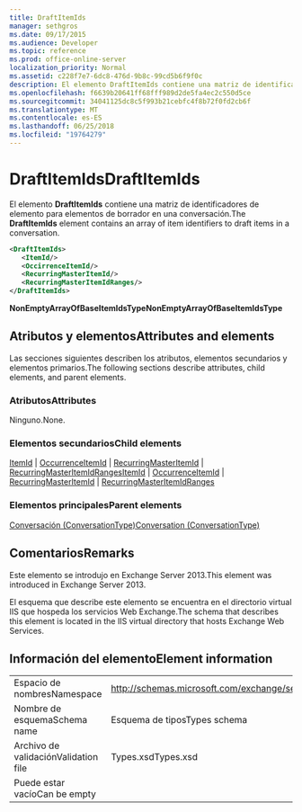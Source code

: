 ```yaml
---
title: DraftItemIds
manager: sethgros
ms.date: 09/17/2015
ms.audience: Developer
ms.topic: reference
ms.prod: office-online-server
localization_priority: Normal
ms.assetid: c228f7e7-6dc8-476d-9b8c-99cd5b6f9f0c
description: El elemento DraftItemIds contiene una matriz de identificadores de elemento para elementos de borrador en una conversación.
ms.openlocfilehash: f6639b20641ff68fff989d2de5fa4ec2c550d5ce
ms.sourcegitcommit: 34041125dc8c5f993b21cebfc4f8b72f0fd2cb6f
ms.translationtype: MT
ms.contentlocale: es-ES
ms.lasthandoff: 06/25/2018
ms.locfileid: "19764279"
---
```

# <a name="draftitemids"></a><span data-ttu-id="30824-103">DraftItemIds</span><span class="sxs-lookup"><span data-stu-id="30824-103">DraftItemIds</span></span>

<span data-ttu-id="30824-104">El elemento **DraftItemIds** contiene una matriz de identificadores de elemento para elementos de borrador en una conversación.</span><span class="sxs-lookup"><span data-stu-id="30824-104">The **DraftItemIds** element contains an array of item identifiers to draft items in a conversation.</span></span> 
  
```XML
<DraftItemIds>
   <ItemId/>
   <OccirrenceItemId/>
   <RecurringMasterItemId/>
   <RecurringMasterItemIdRanges/>
</DraftItemIds>
```

 <span data-ttu-id="30824-105">**NonEmptyArrayOfBaseItemIdsType**</span><span class="sxs-lookup"><span data-stu-id="30824-105">**NonEmptyArrayOfBaseItemIdsType**</span></span>
## <a name="attributes-and-elements"></a><span data-ttu-id="30824-106">Atributos y elementos</span><span class="sxs-lookup"><span data-stu-id="30824-106">Attributes and elements</span></span>

<span data-ttu-id="30824-107">Las secciones siguientes describen los atributos, elementos secundarios y elementos primarios.</span><span class="sxs-lookup"><span data-stu-id="30824-107">The following sections describe attributes, child elements, and parent elements.</span></span>
  
### <a name="attributes"></a><span data-ttu-id="30824-108">Atributos</span><span class="sxs-lookup"><span data-stu-id="30824-108">Attributes</span></span>

<span data-ttu-id="30824-109">Ninguno.</span><span class="sxs-lookup"><span data-stu-id="30824-109">None.</span></span>
  
### <a name="child-elements"></a><span data-ttu-id="30824-110">Elementos secundarios</span><span class="sxs-lookup"><span data-stu-id="30824-110">Child elements</span></span>

<span data-ttu-id="30824-111">[ItemId](itemid.md) | [OccurrenceItemId](occurrenceitemid.md) | [RecurringMasterItemId](recurringmasteritemid.md) | [RecurringMasterItemIdRanges](recurringmasteritemidranges.md)</span><span class="sxs-lookup"><span data-stu-id="30824-111">[ItemId](itemid.md) | [OccurrenceItemId](occurrenceitemid.md) | [RecurringMasterItemId](recurringmasteritemid.md) | [RecurringMasterItemIdRanges](recurringmasteritemidranges.md)</span></span>
  
### <a name="parent-elements"></a><span data-ttu-id="30824-112">Elementos principales</span><span class="sxs-lookup"><span data-stu-id="30824-112">Parent elements</span></span>

[<span data-ttu-id="30824-113">Conversación (ConversationType)</span><span class="sxs-lookup"><span data-stu-id="30824-113">Conversation (ConversationType)</span></span>](conversation-conversationtype.md)
  
## <a name="remarks"></a><span data-ttu-id="30824-114">Comentarios</span><span class="sxs-lookup"><span data-stu-id="30824-114">Remarks</span></span>

<span data-ttu-id="30824-115">Este elemento se introdujo en Exchange Server 2013.</span><span class="sxs-lookup"><span data-stu-id="30824-115">This element was introduced in Exchange Server 2013.</span></span>
  
<span data-ttu-id="30824-116">El esquema que describe este elemento se encuentra en el directorio virtual IIS que hospeda los servicios Web Exchange.</span><span class="sxs-lookup"><span data-stu-id="30824-116">The schema that describes this element is located in the IIS virtual directory that hosts Exchange Web Services.</span></span>
  
## <a name="element-information"></a><span data-ttu-id="30824-117">Información del elemento</span><span class="sxs-lookup"><span data-stu-id="30824-117">Element information</span></span>

|||
|:-----|:-----|
|<span data-ttu-id="30824-118">Espacio de nombres</span><span class="sxs-lookup"><span data-stu-id="30824-118">Namespace</span></span>  <br/> |http://schemas.microsoft.com/exchange/services/2006/types  <br/> |
|<span data-ttu-id="30824-119">Nombre de esquema</span><span class="sxs-lookup"><span data-stu-id="30824-119">Schema name</span></span>  <br/> |<span data-ttu-id="30824-120">Esquema de tipos</span><span class="sxs-lookup"><span data-stu-id="30824-120">Types schema</span></span>  <br/> |
|<span data-ttu-id="30824-121">Archivo de validación</span><span class="sxs-lookup"><span data-stu-id="30824-121">Validation file</span></span>  <br/> |<span data-ttu-id="30824-122">Types.xsd</span><span class="sxs-lookup"><span data-stu-id="30824-122">Types.xsd</span></span>  <br/> |
|<span data-ttu-id="30824-123">Puede estar vacío</span><span class="sxs-lookup"><span data-stu-id="30824-123">Can be empty</span></span>  <br/> ||
   

